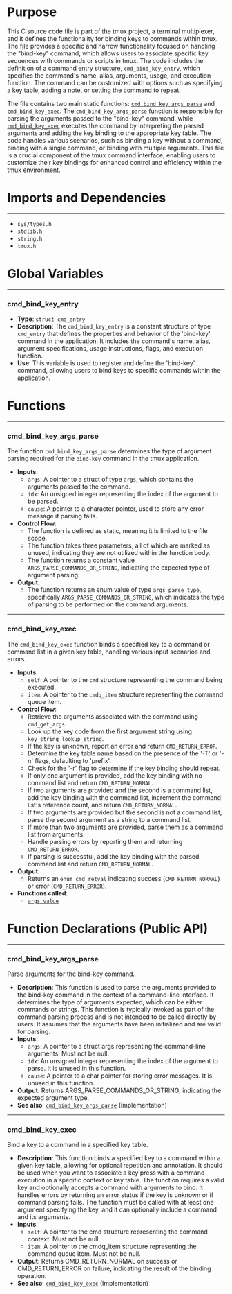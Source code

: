 # Purpose
This C source code file is part of the tmux project, a terminal multiplexer, and it defines the functionality for binding keys to commands within tmux. The file provides a specific and narrow functionality focused on handling the "bind-key" command, which allows users to associate specific key sequences with commands or scripts in tmux. The code includes the definition of a command entry structure, `cmd_bind_key_entry`, which specifies the command's name, alias, arguments, usage, and execution function. The command can be customized with options such as specifying a key table, adding a note, or setting the command to repeat.

The file contains two main static functions: [`cmd_bind_key_args_parse`](#cmd_bind_key_args_parse) and [`cmd_bind_key_exec`](#cmd_bind_key_exec). The [`cmd_bind_key_args_parse`](#cmd_bind_key_args_parse) function is responsible for parsing the arguments passed to the "bind-key" command, while [`cmd_bind_key_exec`](#cmd_bind_key_exec) executes the command by interpreting the parsed arguments and adding the key binding to the appropriate key table. The code handles various scenarios, such as binding a key without a command, binding with a single command, or binding with multiple arguments. This file is a crucial component of the tmux command interface, enabling users to customize their key bindings for enhanced control and efficiency within the tmux environment.
# Imports and Dependencies

---
- `sys/types.h`
- `stdlib.h`
- `string.h`
- `tmux.h`


# Global Variables

---
### cmd_bind_key_entry
- **Type**: `struct cmd_entry`
- **Description**: The `cmd_bind_key_entry` is a constant structure of type `cmd_entry` that defines the properties and behavior of the 'bind-key' command in the application. It includes the command's name, alias, argument specifications, usage instructions, flags, and execution function.
- **Use**: This variable is used to register and define the 'bind-key' command, allowing users to bind keys to specific commands within the application.


# Functions

---
### cmd_bind_key_args_parse<!-- {{#callable:cmd_bind_key_args_parse}} -->
The function `cmd_bind_key_args_parse` determines the type of argument parsing required for the `bind-key` command in the tmux application.
- **Inputs**:
    - `args`: A pointer to a struct of type `args`, which contains the arguments passed to the command.
    - `idx`: An unsigned integer representing the index of the argument to be parsed.
    - `cause`: A pointer to a character pointer, used to store any error message if parsing fails.
- **Control Flow**:
    - The function is defined as static, meaning it is limited to the file scope.
    - The function takes three parameters, all of which are marked as unused, indicating they are not utilized within the function body.
    - The function returns a constant value `ARGS_PARSE_COMMANDS_OR_STRING`, indicating the expected type of argument parsing.
- **Output**:
    - The function returns an enum value of type `args_parse_type`, specifically `ARGS_PARSE_COMMANDS_OR_STRING`, which indicates the type of parsing to be performed on the command arguments.


---
### cmd_bind_key_exec<!-- {{#callable:cmd_bind_key_exec}} -->
The `cmd_bind_key_exec` function binds a specified key to a command or command list in a given key table, handling various input scenarios and errors.
- **Inputs**:
    - `self`: A pointer to the `cmd` structure representing the command being executed.
    - `item`: A pointer to the `cmdq_item` structure representing the command queue item.
- **Control Flow**:
    - Retrieve the arguments associated with the command using `cmd_get_args`.
    - Look up the key code from the first argument string using `key_string_lookup_string`.
    - If the key is unknown, report an error and return `CMD_RETURN_ERROR`.
    - Determine the key table name based on the presence of the '-T' or '-n' flags, defaulting to 'prefix'.
    - Check for the '-r' flag to determine if the key binding should repeat.
    - If only one argument is provided, add the key binding with no command list and return `CMD_RETURN_NORMAL`.
    - If two arguments are provided and the second is a command list, add the key binding with the command list, increment the command list's reference count, and return `CMD_RETURN_NORMAL`.
    - If two arguments are provided but the second is not a command list, parse the second argument as a string to a command list.
    - If more than two arguments are provided, parse them as a command list from arguments.
    - Handle parsing errors by reporting them and returning `CMD_RETURN_ERROR`.
    - If parsing is successful, add the key binding with the parsed command list and return `CMD_RETURN_NORMAL`.
- **Output**:
    - Returns an `enum cmd_retval` indicating success (`CMD_RETURN_NORMAL`) or error (`CMD_RETURN_ERROR`).
- **Functions called**:
    - [`args_value`](tmux.h.driver.md#args_value)


# Function Declarations (Public API)

---
### cmd_bind_key_args_parse<!-- {{#callable_declaration:cmd_bind_key_args_parse}} -->
Parse arguments for the bind-key command.
- **Description**: This function is used to parse the arguments provided to the bind-key command in the context of a command-line interface. It determines the type of arguments expected, which can be either commands or strings. This function is typically invoked as part of the command parsing process and is not intended to be called directly by users. It assumes that the arguments have been initialized and are valid for parsing.
- **Inputs**:
    - `args`: A pointer to a struct args representing the command-line arguments. Must not be null.
    - `idx`: An unsigned integer representing the index of the argument to parse. It is unused in this function.
    - `cause`: A pointer to a char pointer for storing error messages. It is unused in this function.
- **Output**: Returns ARGS_PARSE_COMMANDS_OR_STRING, indicating the expected argument type.
- **See also**: [`cmd_bind_key_args_parse`](#cmd_bind_key_args_parse)  (Implementation)


---
### cmd_bind_key_exec<!-- {{#callable_declaration:cmd_bind_key_exec}} -->
Bind a key to a command in a specified key table.
- **Description**: This function binds a specified key to a command within a given key table, allowing for optional repetition and annotation. It should be used when you want to associate a key press with a command execution in a specific context or key table. The function requires a valid key and optionally accepts a command with arguments to bind. It handles errors by returning an error status if the key is unknown or if command parsing fails. The function must be called with at least one argument specifying the key, and it can optionally include a command and its arguments.
- **Inputs**:
    - `self`: A pointer to the cmd structure representing the command context. Must not be null.
    - `item`: A pointer to the cmdq_item structure representing the command queue item. Must not be null.
- **Output**: Returns CMD_RETURN_NORMAL on success or CMD_RETURN_ERROR on failure, indicating the result of the binding operation.
- **See also**: [`cmd_bind_key_exec`](#cmd_bind_key_exec)  (Implementation)


